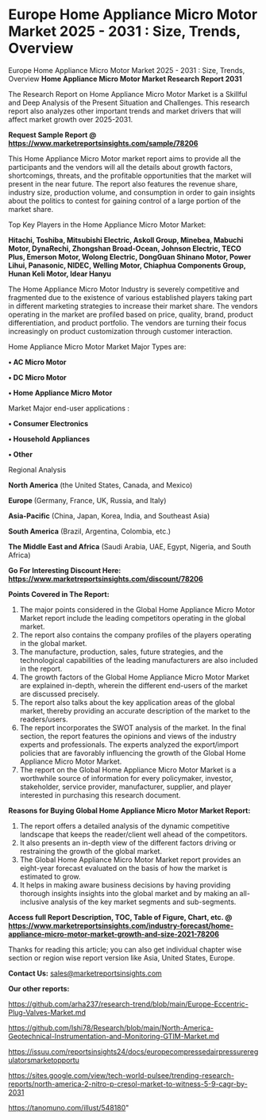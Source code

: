 # Europe Home Appliance Micro Motor Market 2025 - 2031 : Size, Trends, Overview
Europe Home Appliance Micro Motor Market 2025 - 2031 : Size, Trends, Overview
<strong>Home Appliance Micro Motor Market Research Report 2031</strong>

The Research Report on Home Appliance Micro Motor Market is a Skillful and Deep Analysis of the Present Situation and Challenges. This research report also analyzes other important trends and market drivers that will affect market growth over 2025-2031.

<strong>Request Sample Report @ <a href=https://www.marketreportsinsights.com/sample/78206>https://www.marketreportsinsights.com/sample/78206</a></strong>

This Home Appliance Micro Motor market report aims to provide all the participants and the vendors will all the details about growth factors, shortcomings, threats, and the profitable opportunities that the market will present in the near future. The report also features the revenue share, industry size, production volume, and consumption in order to gain insights about the politics to contest for gaining control of a large portion of the market share.

Top Key Players in the Home Appliance Micro Motor Market:

<strong>Hitachi, Toshiba, Mitsubishi Electric, Askoll Group, Minebea, Mabuchi Motor, DynaRechi, Zhongshan Broad-Ocean, Johnson Electric, TECO Plus, Emerson Motor, Wolong Electric, DongGuan Shinano Motor, Power Lihui, Panasonic, NIDEC, Welling Motor, Chiaphua Components Group, Hunan Keli Motor, Idear Hanyu</strong>

The Home Appliance Micro Motor Industry is severely competitive and fragmented due to the existence of various established players taking part in different marketing strategies to increase their market share. The vendors operating in the market are profiled based on price, quality, brand, product differentiation, and product portfolio. The vendors are turning their focus increasingly on product customization through customer interaction.

Home Appliance Micro Motor Market Major Types are:

<strong>• AC Micro Motor

• DC Micro Motor

• Home Appliance Micro Motor</strong>

Market Major end-user applications :

<strong>• Consumer Electronics

• Household Appliances

• Other</strong>

Regional Analysis

</u><strong><b>North America</b></strong> (the United States, Canada, and Mexico)

<strong><b>Europe </b></strong>(Germany, France, UK, Russia, and Italy)

<strong><b>Asia-Pacific</b></strong> (China, Japan, Korea, India, and Southeast Asia)

<strong><b>South America</b></strong> (Brazil, Argentina, Colombia, etc.)

<strong><b>The Middle East and Africa</b></strong> (Saudi Arabia, UAE, Egypt, Nigeria, and South Africa)

<strong>Go For Interesting Discount Here: <a href=https://www.marketreportsinsights.com/discount/78206>https://www.marketreportsinsights.com/discount/78206</a></strong>

<strong>Points Covered in The Report:</strong>
<ol>
  <li>The major points considered in the Global Home Appliance Micro Motor Market report include the leading competitors operating in the global market.</li>
  <li>The report also contains the company profiles of the players operating in the global market.</li>
  <li>The manufacture, production, sales, future strategies, and the technological capabilities of the leading manufacturers are also included in the report.</li>
  <li>The growth factors of the Global Home Appliance Micro Motor Market are explained in-depth, wherein the different end-users of the market are discussed precisely.</li>
  <li>The report also talks about the key application areas of the global market, thereby providing an accurate description of the market to the readers/users.</li>
  <li>The report incorporates the SWOT analysis of the market. In the final section, the report features the opinions and views of the industry experts and professionals. The experts analyzed the export/import policies that are favorably influencing the growth of the Global Home Appliance Micro Motor Market.</li>
  <li>The report on the Global Home Appliance Micro Motor Market is a worthwhile source of information for every policymaker, investor, stakeholder, service provider, manufacturer, supplier, and player interested in purchasing this research document.</li>
</ol>
<strong>Reasons for Buying Global Home Appliance Micro Motor Market Report:</strong>

<ol>
  <li>The report offers a detailed analysis of the dynamic competitive landscape that keeps the reader/client well ahead of the competitors.</li>
  <li>It also presents an in-depth view of the different factors driving or restraining the growth of the global market.</li>
  <li>The Global Home Appliance Micro Motor Market report provides an eight-year forecast evaluated on the basis of how the market is estimated to grow.</li>
  <li>It helps in making aware business decisions by having providing thorough insights insights into the global market and by making an all-inclusive analysis of the key market segments and sub-segments.</li>
</ol>
<strong>Access full Report Description, TOC, Table of Figure, Chart, etc. @ <a href=https://www.marketreportsinsights.com/industry-forecast/home-appliance-micro-motor-market-growth-and-size-2021-78206>https://www.marketreportsinsights.com/industry-forecast/home-appliance-micro-motor-market-growth-and-size-2021-78206</a></strong>


Thanks for reading this article; you can also get individual chapter wise section or region wise report version like Asia, United States, Europe.

<strong>Contact Us:</strong>
sales@marketreportsinsights.com

<strong>Our other reports:</strong>

<a href=https://github.com/arha237/research-trend/blob/main/Europe-Eccentric-Plug-Valves-Market.md>https://github.com/arha237/research-trend/blob/main/Europe-Eccentric-Plug-Valves-Market.md</a>

<a href=https://github.com/Ishi78/Research/blob/main/North-America-Geotechnical-Instrumentation-and-Monitoring-GTIM-Market.md>https://github.com/Ishi78/Research/blob/main/North-America-Geotechnical-Instrumentation-and-Monitoring-GTIM-Market.md</a>

<a href=https://issuu.com/reportsinsights24/docs/europecompressedairpressureregulatorsmarketopportu>https://issuu.com/reportsinsights24/docs/europecompressedairpressureregulatorsmarketopportu</a>

<a href=https://sites.google.com/view/tech-world-pulsee/trending-research-reports/north-america-2-nitro-p-cresol-market-to-witness-5-9-cagr-by-2031>https://sites.google.com/view/tech-world-pulsee/trending-research-reports/north-america-2-nitro-p-cresol-market-to-witness-5-9-cagr-by-2031</a>

<a href=https://tanomuno.com/illust/548180>https://tanomuno.com/illust/548180</a>"
